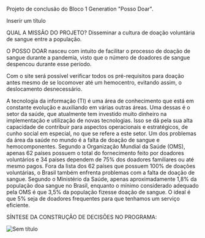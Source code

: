 Projeto de conclusão do Bloco 1 Generation "Posso Doar".

Inserir um título




QUAL A MISSÃO DO PROJETO?
Disseminar a cultura de doação voluntária de sangue entre a população.

O POSSO DOAR nasceu com intuito de facilitar o processo de doação de sangue durante a pandemia, visto que o número de doadores de sangue despencou durante esse período.

Com o site será possível verificar todos os pré-requisitos para doação antes mesmo de se locomover até um hemocentro, evitando assim, o deslocamento desnecessário.

A tecnologia da informação (TI) é uma área de conhecimento que está em constante evolução e auxiliando em várias outras áreas. Uma dessas é o setor da saúde, que atualmente tem investido muito dinheiro na implementação e utilização de novas tecnologias. Isso se dá pela sua alta capacidade de contribuir para aspectos operacionais e estratégicos, de cunho social em especial, no que se refere a este setor. Um dos problemas da área da saúde no mundo é a falta de doação de sangue e hemocomponentes. Segundo a Organização Mundial da Saúde (OMS), apenas 62 países possuem o total do fornecimento feito por doadores voluntários e 34 países dependem de 75% dos doadores familiares ou até mesmo pagos. Fora da lista dos 62 países que possuem 100% de doações voluntárias, o Brasil também enfrenta problemas com a falta de doação de sangue. Segundo o Ministério da Saúde, apenas aproximadamente 1,8% da população doa sangue no Brasil, enquanto o mínimo considerado adequado pela OMS é que 3,5% da população fizesse doação de sangue. O ideal é que 5% seja de doadores frequentes para que tenhamos um serviço eficiente.

SÍNTESE DA CONSTRUÇÃO DE DECISÕES NO PROGRAMA:

![Sem título](https://user-images.githubusercontent.com/88368798/137806320-37b25cd2-db16-41b5-a662-ceba4d9b2e50.jpg)





